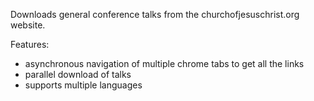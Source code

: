 Downloads general conference talks from the churchofjesuschrist.org website.

Features:
- asynchronous navigation of multiple chrome tabs to get all the links
- parallel download of talks
- supports multiple languages